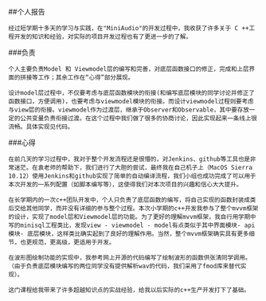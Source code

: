 ##个人报告

	经过短学期十多天的学习与实践，在"MiniAudio"的开发过程中，我收获了许多关于 C ++工程开发的知识和经验，对实际的项目开发过程也有了更进一步的了解。

###负责

	个人主要负责Model 和 Viewmodel层的编写和完善，对底层函数接口的修正，完成和上层界面的拼接等工作；其余工作在“心得”部分展现。

 	设计model层过程中，不仅要考虑与底层函数模块的衔接(和编写底层模块的同学讨论并修正了函数接口，方便调用)，也要考虑与viewmodel模块的衔接。而设计viewmodel过程则要考虑与view层的衔接。viewmodel作为过渡层，继承于Observer和Observable，其中要存放一定的公共变量负责衔接过渡。在这个过程中我们做了很多的协商讨论，因此实现起来一条线上很流畅。具体实现见代码。

###心得

	在前几天的学习过程中，我对于整个开发流程还是很懵的，对Jenkins、github等工具也是非常迷茫。在袁老师的帮助下，我们进行了大胆的尝试，最终我在自己机子上（MacOS Sierra 10.12）使用Jenkins和github实现了简单的自动编译流程，我们小组也成功完成了可以用于本次开发的一系列配置（如脚本编写等），这使得我们对本次项目的兴趣和信心大大提升。

	在长学期内的一次c++团队开发中，个人只负责了底层函数的编写，将自己实现的函数封装成类后交给其他同学，而并没有详细的参与整个过程。本次小学期的c++开发我参与了整个mvvm框架的设计，实现了model层和Viewmodel层的功能。为了更好的理解mvvm框架，我自行用学期中写的minisql工程类比，发现view - viewmodel - model有点类似于其中界面模块- api模块- 底层模块，这样类比确实起到了良好的理解作用。当然，整个mvvm框架确实具有更多细节，也更规范，更高级，更适用于开发。

	在波形图绘制功能的实现中，我参考网上开源的代码编写了绘制波形的函数供张清同学调用。（由于负责底层模块编写的两位同学没有提供解析wav的代码，我们采用了fmod库来替代实现）。

	这门课程给我带来了许多超越知识点的实战经验，给我以后实际的c++生产开发打下了基础。
